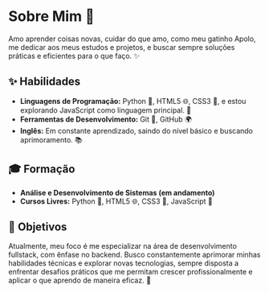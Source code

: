 # Sobre Mim 🌸

Amo aprender coisas novas, cuidar do que amo, como meu gatinho Apolo, me dedicar aos meus estudos e projetos, e buscar sempre soluções práticas e eficientes para o que faço. ✨

## ✨ Habilidades

- **Linguagens de Programação:** Python 🐍, HTML5 🌐, CSS3 🎨, e estou explorando JavaScript como linguagem principal. 🚀
- **Ferramentas de Desenvolvimento:** Git 🧰, GitHub 🌍
- **Inglês:** Em constante aprendizado, saindo do nível básico e buscando aprimoramento. 📚

## :mortar_board: Formação

- **Análise e Desenvolvimento de Sistemas (em andamento)**
- **Cursos Livres:** Python 🐍, HTML5 🌐, CSS3 🎨, JavaScript 📖

## :rocket: Objetivos

Atualmente, meu foco é me especializar na área de desenvolvimento fullstack, com ênfase no backend. Busco constantemente aprimorar minhas habilidades técnicas e explorar novas tecnologias, sempre disposta a enfrentar desafios práticos que me permitam crescer profissionalmente e aplicar o que aprendo de maneira eficaz. 💪

